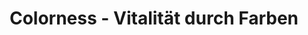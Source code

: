 ---
title: "Colorness - Vitalität durch Farben"
url: /potsdam/colorness-vitalitaet-durch-farben/
shop: Farben
---
